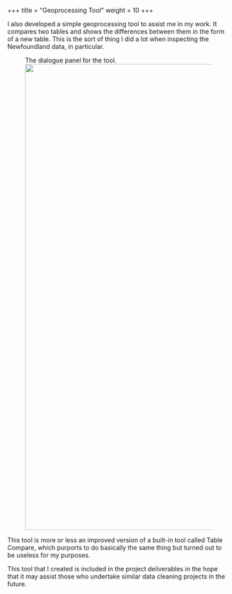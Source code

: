 +++
title = "Geoprocessing Tool"
weight = 10
+++

I also developed a simple geoprocessing tool to assist me in my
work. It compares two tables and shows the differences between
them in the form of a new table. This is the sort of thing I did
a lot when inspecting the Newfoundland data, in particular.

<figure>
<figcaption>The dialogue panel for the tool.</figcaption>
<img src="../tool-dialog.png" width=696 height=1052>
</figure>

This tool is more or less an improved version of a built-in tool
called Table Compare, which purports to do basically the same
thing but turned out to be useless for my purposes.

This tool that I created is included in the project deliverables
in the hope that it may assist those who undertake similar data
cleaning projects in the future.
